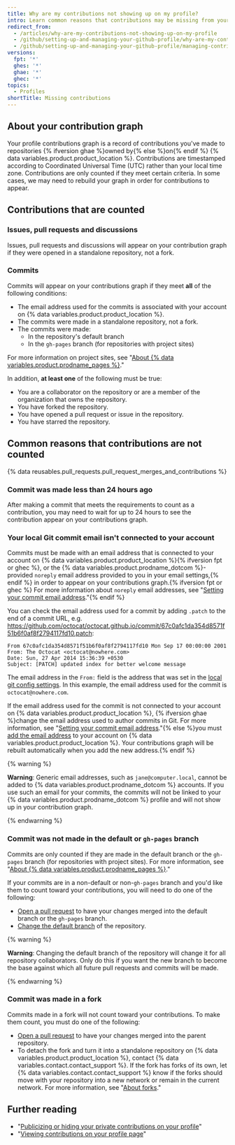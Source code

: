 ```yaml
---
title: Why are my contributions not showing up on my profile?
intro: Learn common reasons that contributions may be missing from your contributions graph.
redirect_from:
  - /articles/why-are-my-contributions-not-showing-up-on-my-profile
  - /github/setting-up-and-managing-your-github-profile/why-are-my-contributions-not-showing-up-on-my-profile
  - /github/setting-up-and-managing-your-github-profile/managing-contribution-graphs-on-your-profile/why-are-my-contributions-not-showing-up-on-my-profile
versions:
  fpt: '*'
  ghes: '*'
  ghae: '*'
  ghec: '*'
topics:
  - Profiles
shortTitle: Missing contributions
---
```


## About your contribution graph

Your profile contributions graph is a record of contributions you've made to repositories {% ifversion ghae %}owned by{% else %}on{% endif %} {% data variables.product.product_location %}. Contributions are timestamped according to Coordinated Universal Time (UTC) rather than your local time zone. Contributions are only counted if they meet certain criteria. In some cases, we may need to rebuild your graph in order for contributions to appear.

## Contributions that are counted

### Issues, pull requests and discussions

Issues, pull requests and discussions will appear on your contribution graph if they were opened in a standalone repository, not a fork.

### Commits
Commits will appear on your contributions graph if they meet **all** of the following conditions:
- The email address used for the commits is associated with your account on {% data variables.product.product_location %}.
- The commits were made in a standalone repository, not a fork.
- The commits were made:
  - In the repository's default branch
  - In the `gh-pages` branch (for repositories with project sites)

For more information on project sites, see "[About {% data variables.product.prodname_pages %}](/pages/getting-started-with-github-pages/about-github-pages#types-of-github-pages-sites)."

In addition, **at least one** of the following must be true:
- You are a collaborator on the repository or are a member of the organization that owns the repository.
- You have forked the repository.
- You have opened a pull request or issue in the repository.
- You have starred the repository.

## Common reasons that contributions are not counted

{% data reusables.pull_requests.pull_request_merges_and_contributions %}

### Commit was made less than 24 hours ago

After making a commit that meets the requirements to count as a contribution, you may need to wait for up to 24 hours to see the contribution appear on your contributions graph.

### Your local Git commit email isn't connected to your account

Commits must be made with an email address that is connected to your account on {% data variables.product.product_location %}{% ifversion fpt or ghec %}, or the {% data variables.product.prodname_dotcom %}-provided `noreply` email address provided to you in your email settings,{% endif %} in order to appear on your contributions graph.{% ifversion fpt or ghec %} For more information about `noreply` email addresses, see "[Setting your commit email address](/github/setting-up-and-managing-your-github-user-account/setting-your-commit-email-address#about-commit-email-addresses)."{% endif %}

You can check the email address used for a commit by adding `.patch` to the end of a commit URL, e.g. <a href="https://github.com/octocat/octocat.github.io/commit/67c0afc1da354d8571f51b6f0af8f2794117fd10.patch" data-proofer-ignore>https://github.com/octocat/octocat.github.io/commit/67c0afc1da354d8571f51b6f0af8f2794117fd10.patch</a>:

```
From 67c0afc1da354d8571f51b6f0af8f2794117fd10 Mon Sep 17 00:00:00 2001
From: The Octocat <octocat@nowhere.com>
Date: Sun, 27 Apr 2014 15:36:39 +0530
Subject: [PATCH] updated index for better welcome message
```

The email address in the `From:` field is the address that was set in the [local git config settings](/articles/set-up-git). In this example, the email address used for the commit is `octocat@nowhere.com`.

If the email address used for the commit is not connected to your account on {% data variables.product.product_location %}, {% ifversion ghae %}change the email address used to author commits in Git. For more information, see "[Setting your commit email address](/github/setting-up-and-managing-your-github-user-account/setting-your-commit-email-address#setting-your-commit-email-address-in-git)."{% else %}you must [add the email address](/articles/adding-an-email-address-to-your-github-account) to your account on {% data variables.product.product_location %}. Your contributions graph will be rebuilt automatically when you add the new address.{% endif %}

{% warning %}

**Warning**: Generic email addresses, such as `jane@computer.local`, cannot be added to {% data variables.product.prodname_dotcom %} accounts. If you use such an email for your commits, the commits will not be linked to your {% data variables.product.prodname_dotcom %} profile and will not show up in your contribution graph.

{% endwarning %}

### Commit was not made in the default or `gh-pages` branch

Commits are only counted if they are made in the default branch or the `gh-pages` branch (for repositories with project sites). For more information, see "[About {% data variables.product.prodname_pages %}](/pages/getting-started-with-github-pages/about-github-pages#types-of-github-pages-sites)."

If your commits are in a non-default or non-`gh-pages` branch and you'd like them to count toward your contributions, you will need to do one of the following:
- [Open a pull request](/articles/creating-a-pull-request) to have your changes merged into the default branch or the `gh-pages` branch.
- [Change the default branch](/github/administering-a-repository/changing-the-default-branch) of the repository.

{% warning %}

**Warning**: Changing the default branch of the repository will change it for all repository collaborators. Only do this if you want the new branch to become the base against which all future pull requests and commits will be made.

{% endwarning %}

### Commit was made in a fork

Commits made in a fork will not count toward your contributions. To make them count, you must do one of the following:
- [Open a pull request](/articles/creating-a-pull-request) to have your changes merged into the parent repository.
- To detach the fork and turn it into a standalone repository on {% data variables.product.product_location %}, contact {% data variables.contact.contact_support %}. If the fork has forks of its own, let {% data variables.contact.contact_support %} know if the forks should move with your repository into a new network or remain in the current network. For more information, see "[About forks](/articles/about-forks/)."

## Further reading


- "[Publicizing or hiding your private contributions on your profile](/articles/publicizing-or-hiding-your-private-contributions-on-your-profile)"
- "[Viewing contributions on your profile page](/articles/viewing-contributions-on-your-profile-page)"
